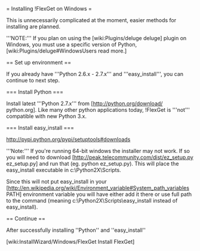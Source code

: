 = Installing !FlexGet on Windows =

This is unnecessarily complicated at the moment, easier methods for installing are planned.

'''NOTE:''' If you plan on using the [wiki:Plugins/deluge deluge] plugin on Windows, you must use a specific version of Python, [wiki:Plugins/deluge#WindowsUsers read more.]

== Set up environment ==

If you already have '''Python 2.6.x - 2.7.x''' and '''easy_install''', you can continue to next step.

=== Install Python ===

Install latest '''Python 2.7.x''' from [http://python.org/download/ python.org]. Like many other python applications today, !FlexGet is '''not''' compatible with new Python 3.x.

=== Install easy_install ===

http://pypi.python.org/pypi/setuptools#downloads

'''Note:''' If you're running 64-bit windows the installer may not work. If so you will need to download [http://peak.telecommunity.com/dist/ez_setup.py ez_setup.py] and run that (eg. python ez_setup.py). This will place the easy_install executable in c:\Python2X\Scripts\.

Since this will not put easy_install in your [http://en.wikipedia.org/wiki/Environment_variable#System_path_variables PATH] environment variable you will have either add it there or use full path to the command (meaning c:\Python2X\Scripts\easy_install instead of easy_install).

== Continue ==

After successfully installing ''Python'' and ''easy_install''

[wiki:InstallWizard/Windows/FlexGet Install FlexGet]
